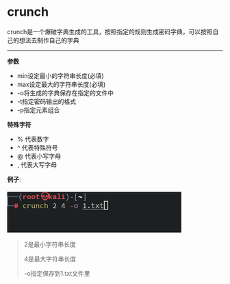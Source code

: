 # crunch

crunch是一个爆破字典生成的工具，按照指定的规则生成密码字典，可以按照自己的想法去制作自己的字典

----

**参数**

* min设定最小的字符串长度(必填)
* max设定最大的字符串长度(必填)
* -o将生成的字典保存在指定的文件中
* -t指定密码输出的格式
* -p指定元素组合

**特殊字符**

* % 代表数字
*  ^ 代表特殊符号
* @ 代表小写字母
* , 代表大写字母

**例子**:

![image-20210329115724012](../../image/linux/crunch/image-20210329115724012.png)

> 2是最小字符串长度
>
> 4是最大字符串长度
>
> -o指定保存到1.txt文件里